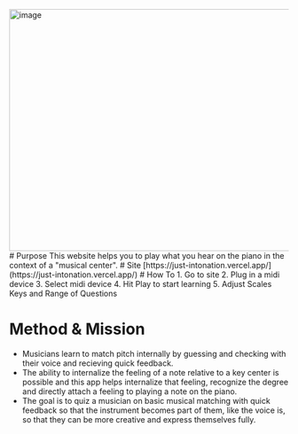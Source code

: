 <img width="1042" height="437" alt="image" src="https://github.com/user-attachments/assets/70d2dfd3-bb2f-4549-bc23-32e300fa3d19" />
# Purpose
This website helps you to play what you hear on the piano in the context of a "musical center".
# Site
[https://just-intonation.vercel.app/](https://just-intonation.vercel.app/)
# How To
1. Go to site
2. Plug in a midi device
3. Select midi device
4. Hit Play to start learning
5. Adjust Scales Keys and Range of Questions

# Method & Mission
- Musicians learn to match pitch internally by guessing and checking with their voice and recieving quick feedback.
- The ability to internalize the feeling of a note relative to a key center is possible and this app helps internalize that feeling, recognize the degree and directly attach a feeling to playing a note on the piano.
- The goal is to quiz a musician on basic musical matching with quick feedback so that the instrument becomes part of them, like the voice is, so that they can be more creative and express themselves fully.
